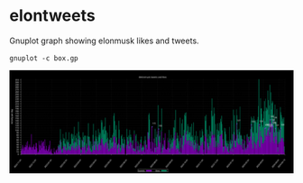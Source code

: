 # elontweets
Gnuplot graph showing elonmusk likes and tweets.

```
gnuplot -c box.gp
```

![elonmusk graph](/elonmusk.png)

